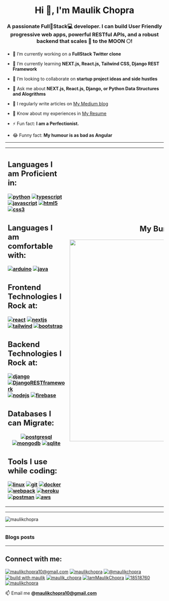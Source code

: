 <!-- MAIN CONTENT -->
<link rel="stylesheet" type="text/css" href="styles.css">
<h1 align="center">Hi 👋, I'm Maulik Chopra</h1>
<h3 align="center">A passionate Full📱Stack💻 developer. I can build User Friendly progressive web apps, powerful RESTful APIs, and a robust backend that scales 🚀 to the MOON 🌕!</h3>

- 🔭 I’m currently working on a **FullStack Twitter clone**

- 🌱 I’m currently learning **NEXT.js, React.js, Tailwind CSS, Django REST Framework**

- 👯 I’m looking to collaborate on **startup project ideas and side hustles**

- 💬 Ask me about **NEXT.js, React.js, Django, or Python Data Structures and Alogrithms**

- 📝 I regularly write articles on [My Medium blog](https://medium.com/@maulikchopra)

- 📄 Know about my experiences in [My Resume](https://bit.ly/37YjBx2)

- ⚡ Fun fact: **I am a Perfectionist.**

- 😂 Funny fact: **My humour is as bad as Angular**

<hr>

<table>
<tr>
<th>
<!-- LANGUAGES I AM PROFICIENT AT -->
<h2 align="left"><b>Languages</b> I am <b>Proficient</b> in:</h2>
<p align="left">
    <!-- PYTHON -->
    <a href="https://www.python.org" target="_blank" rel="noreferrer"><img src="https://raw.githubusercontent.com/devicons/devicon/master/icons/python/python-original.svg" alt="python"/></a>
    <!-- TYPESCIPT -->
    <a href="https://www.typescriptlang.org/" target="_blank" rel="noreferrer"><img src="https://raw.githubusercontent.com/devicons/devicon/master/icons/typescript/typescript-original.svg" alt="typescript"/></a>
    <!-- JAVASCRIPT -->
    <a href="https://developer.mozilla.org/en-US/docs/Web/JavaScript" target="_blank" rel="noreferrer"><img src="https://raw.githubusercontent.com/devicons/devicon/master/icons/javascript/javascript-original.svg" alt="javascript"/></a>
    <!-- HTML -->
    <a href="https://www.w3.org/html/" target="_blank" rel="noreferrer"><img src="https://raw.githubusercontent.com/devicons/devicon/master/icons/html5/html5-original-wordmark.svg" alt="html5"/></a>
    <!-- CSS -->
    <a href="https://www.w3schools.com/css/" target="_blank" rel="noreferrer"><img src="https://raw.githubusercontent.com/devicons/devicon/master/icons/css3/css3-original-wordmark.svg" alt="css3"/></a>
</p>

<!-- LANGUAGES I AM COMFORTABLE WITH -->
<h2 align="left"><b>Languages</b> I am <b>comfortable</b> with:</h2>
<p align="left">
    <!-- ARDUINO -->
    <a href="https://www.arduino.cc/" target="_blank" rel="noreferrer"><img src="https://cdn.worldvectorlogo.com/logos/arduino-1.svg" alt="arduino"/></a> 
    <!-- JAVA -->
    <a href="https://www.java.com" target="_blank" rel="noreferrer"><img src="https://raw.githubusercontent.com/devicons/devicon/master/icons/java/java-original.svg" alt="java"/></a>
</p>

<!-- FRONTEND TECHNOLOGIES I ROCK AT -->
<h2 align="left"><b>Frontend</b> Technologies I <b>Rock</b> at:</h2>
<p align="left">
    <!-- REACT.JS -->
    <a href="https://reactjs.org/" target="_blank" rel="noreferrer"><img src="https://raw.githubusercontent.com/devicons/devicon/master/icons/react/react-original-wordmark.svg" alt="react"/></a>
    <!-- NEXT.JS -->
    <a href="https://nextjs.org/" target="_blank" rel="noreferrer"><img src="https://cdn.worldvectorlogo.com/logos/nextjs-2.svg" alt="nextjs" id="bg-pd-img"/></a> 
    <!-- TAILWIND CSS -->
    <a href="https://tailwindcss.com/" target="_blank" rel="noreferrer"><img src="https://www.vectorlogo.zone/logos/tailwindcss/tailwindcss-icon.svg" alt="tailwind"/></a>
    <!-- BOOTSTRAP -->
    <a href="https://getbootstrap.com" target="_blank" rel="noreferrer"><img src="https://raw.githubusercontent.com/devicons/devicon/master/icons/bootstrap/bootstrap-plain-wordmark.svg" alt="bootstrap"/></a>
</p>

<!-- BACKEND TECHNOLOGIES I ROCK AT -->
<h2 align="left"><b>Backend</b> Technologies I <b>Rock</b> at:</h2>
<p align="left">
    <!-- DJANGO -->
    <a href="https://www.djangoproject.com/" target="_blank" rel="noreferrer"><img src="https://www.djangoproject.com/m/img/logos/django-logo-negative.png" alt="django"/></a>
    <!-- DJANGO REST FRAMEWORK -->
    <a href="https://www.django-rest-framework.org" target="_blank" rel="noreferrer"><img src="https://ksr-ugc.imgix.net/assets/011/705/984/4ea78430d3ad7dc88106a7b973248ba7_original.jpg?ixlib=rb-4.0.2&crop=faces&w=1552&h=873&fit=crop&v=1463687041&auto=format&frame=1&q=92&s=16f9ae9168eecef976e5a19887afb152" alt="DjangoRESTframework"/></a> 
    <!-- NODE.JS -->
    <a href="https://nodejs.org" target="_blank" rel="noreferrer"><img src="https://upload.wikimedia.org/wikipedia/commons/thumb/d/d9/Node.js_logo.svg/1280px-Node.js_logo.svg.png" alt="nodejs" id="bg-pd-img"/></a>
    <!-- FIREBASE -->
    <a href="https://firebase.google.com/" target="_blank" rel="noreferrer"><img src="https://www.vectorlogo.zone/logos/firebase/firebase-icon.svg" alt="firebase"/></a>
    <!-- DATABASES  -->
    <h2 align="left"><b>Databases</b> I can <b>Migrate:</b></h2>
    <!-- PostgreSQL -->
    <a href="https://www.postgresql.org" target="_blank" rel="noreferrer"><img src="https://raw.githubusercontent.com/devicons/devicon/master/icons/postgresql/postgresql-original-wordmark.svg" alt="postgresql"/></a>
    <!-- MONGODB -->
    <a href="https://www.mongodb.com/" target="_blank" rel="noreferrer"><img src="https://raw.githubusercontent.com/devicons/devicon/master/icons/mongodb/mongodb-original-wordmark.svg" alt="mongodb"/></a>
    <!-- SQLITE -->
    <a href="https://www.sqlite.org/" target="_blank" rel="noreferrer"><img src="https://www.vectorlogo.zone/logos/sqlite/sqlite-icon.svg" alt="sqlite"/></a>
</p>

<!-- TOOLS I USE TO CODE -->
<h2 align="left"><b>Tools</b> I use while <b>coding:</b></h2>
<p align="left">
    <!-- LINUX -->
    <a href="https://www.linux.org/" target="_blank" rel="noreferrer"><img src="https://raw.githubusercontent.com/devicons/devicon/master/icons/linux/linux-original.svg" alt="linux"/></a>
    <!-- GIT -->
    <a href="https://git-scm.com/" target="_blank" rel="noreferrer"><img src="https://www.vectorlogo.zone/logos/git-scm/git-scm-icon.svg" alt="git"/></a>
    <!-- DOCKER -->
    <a href="https://www.docker.com/" target="_blank" rel="noreferrer"><img src="https://raw.githubusercontent.com/devicons/devicon/master/icons/docker/docker-original-wordmark.svg" alt="docker"/></a>
    <!-- WEBPACK -->
    <a href="https://webpack.js.org" target="_blank" rel="noreferrer"><img src="https://raw.githubusercontent.com/devicons/devicon/d00d0969292a6569d45b06d3f350f463a0107b0d/icons/webpack/webpack-original-wordmark.svg" alt="webpack"/></a>
    <!-- HEROKU -->
    <a href="https://heroku.com" target="_blank" rel="noreferrer"><img src="https://www.vectorlogo.zone/logos/heroku/heroku-icon.svg" alt="heroku"/></a>   
    <!-- POSTMAN -->
    <a href="https://postman.com" target="_blank" rel="noreferrer"><img src="https://www.vectorlogo.zone/logos/getpostman/getpostman-icon.svg" alt="postman"/></a>
    <!-- AMAZON WEB SERVICES AWS -->
    <a href="https://aws.amazon.com" target="_blank" rel="noreferrer"><img src="https://futurumresearch.com/wp-content/uploads/2020/01/aws-logo.png" alt="aws"/></a>
</p>
</th>
<th>
    <div  style="display: flex; flex-direction: column">
        <h2 align="center"><b>My Burger Stack</b></h2>
        <img src="mytechstack.png" style="height: 40rem; margin-left: auto"/>
    </div>
</th>
</tr>
</table>

<hr>

<!-- LANGUAGES STATS CARD  -->
<p>
    <img id="lang-stats-card" align="center" src="https://github-readme-stats.vercel.app/api/top-langs?username=maulikchopra&show_icons=true&locale=en&layout=compact" alt="maulikchopra" />
</p>

<hr>

### Blogs posts

<!-- BLOG-POST-LIST:START -->
<!-- BLOG-POST-LIST:END -->

<hr>
<!-- SOCIALS | CONNECT WITH ME -->
<h2 align="left">Connect with me:</h2>
<p align="left">
    <!-- MAIL -->
    <a href="mailto:maulikchopra10@gmail.com" target="blank"><img align="center" src="https://upload.wikimedia.org/wikipedia/commons/thumb/7/7e/Gmail_icon_%282020%29.svg/1024px-Gmail_icon_%282020%29.svg.png" alt="maulikchopra10@gmail.com"/></a>
    <!-- LINKEDIN -->
    <a href="https://linkedin.com/in/maulikchopra" target="blank"><img  align="center" src="https://cdn-icons-png.flaticon.com/512/174/174857.png" style='background-color: white;' alt="maulikchopra"/></a>
    <!-- MEDIUM -->
    <a href="https://medium.com/@maulikchopra" target="blank"><img align="center"  src="https://miro.medium.com/max/1400/1*psYl0y9DUzZWtHzFJLIvTw.png" alt="@maulikchopra"/></a>
    <!-- YOUTUBE -->
    <a href="https://www.youtube.com/buildwithmaulik" target="blank"><img align="center" src="https://upload.wikimedia.org/wikipedia/commons/thumb/0/09/YouTube_full-color_icon_%282017%29.svg/2560px-YouTube_full-color_icon_%282017%29.svg.png" alt="build with maulik"/></a>
    <!-- INSTAGRAM -->
    <a href="https://instagram.com/maulik_chopra" target="blank"><img align="center" src="https://raw.githubusercontent.com/rahuldkjain/github-profile-readme-generator/master/src/images/icons/Social/instagram.svg" alt="maulik_chopra"/></a>
    <!-- TWITTER -->
    <a href="https://twitter.com/chopra_maulik" target="blank"><img align="center" src="https://raw.githubusercontent.com/rahuldkjain/github-profile-readme-generator/master/src/images/icons/Social/twitter.svg" alt="IamMaulikChopra"/></a>
    <!-- STACKOVERFLOW -->
    <a href="https://stackoverflow.com/users/18518760" target="blank"><img align="center" src="https://raw.githubusercontent.com/rahuldkjain/github-profile-readme-generator/master/src/images/icons/Social/stack-overflow.svg" alt="18518760"/></a>
    <!-- LEETCODE -->
    <a href="https://www.leetcode.com/maulikchopra" target="blank"><img align="center" src="https://raw.githubusercontent.com/rahuldkjain/github-profile-readme-generator/master/src/images/icons/Social/leet-code.svg" alt="maulikchopra"/></a>
</p>

📫 Email me **@maulikchopra10@gmail.com**



<!-- EXTRA CODE/ UNUSED CODE/ MISCELANEOUS CODE -->
<!-- <p>
<a href="mailto:maulikchopra10@gmail.com" target="blank">
<i class="fa-solid fa-envelope fa-3x"></i></a>
<a href="https://linkedin.com/in/maulikchopra" target="blank">
<i class="fa-brands fa-linkedin  fa-3x"></i></a>
<a href="https://medium.com/@maulikchopra" target="blank">
<i class="fa-brands fa-medium fa-3x"></i></a>
<a href="https://twitter.com/IamMaulikChopra" target="blank">
<i class="fa-brands fa-twitter fa-3x"></i></a>
<a href="https://www.youtube.com/channel/UCIL92UXz8qKYH_hLxfIwpAQ" target="blank">
<i class="fa-brands fa-youtube fa-3x"></i></a>
<a href="https://www.youtube.com/buildwithmaulik" target="blank">
<i class="fa-brands fa-youtube fa-3x"></i></a>
<a href="https://stackoverflow.com/users/18518760" target="blank">
<i class="fa-brands fa-stack-overflow fa-3x"></i></a>
</p> -->

